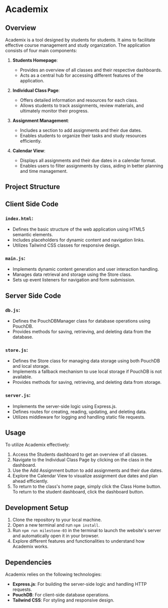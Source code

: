 # Academix

## Overview

Academix is a tool designed by students for students. It aims to facilitate effective course management and study organization. The application consists of four main components:

1. **Students Homepage**:
   - Provides an overview of all classes and their respective dashboards.
   - Acts as a central hub for accessing different features of the application.

2. **Individual Class Page**:
   - Offers detailed information and resources for each class.
   - Allows students to track assignments, review materials, and ultimately monitor their progress.

3. **Assignment Management**:
   - Includes a section to add assignments and their due dates.
   - Enables students to organize their tasks and study resources efficiently.

4. **Calendar View**:
   - Displays all assignments and their due dates in a calendar format.
   - Enables users to filter assignments by class, aiding in better planning and time management.

## Project Structure

## Client Side Code

### `index.html`:

- Defines the basic structure of the web application using HTML5 semantic elements.
- Includes placeholders for dynamic content and navigation links.
- Utilizes Tailwind CSS classes for responsive design.

### `main.js`:

- Implements dynamic content generation and user interaction handling.
- Manages data retrieval and storage using the Store class.
- Sets up event listeners for navigation and form submission.

## Server Side Code

### `db.js`:

- Defines the PouchDBManager class for database operations using PouchDB.
- Provides methods for saving, retrieving, and deleting data from the database.

### `store.js`:

- Defines the Store class for managing data storage using both PouchDB and local storage.
- Implements a fallback mechanism to use local storage if PouchDB is not available.
- Provides methods for saving, retrieving, and deleting data from storage.

### `server.js`:

- Implements the server-side logic using Express.js.
- Defines routes for creating, reading, updating, and deleting data.
- Utilizes middleware for logging and handling static file requests.

## Usage

To utilize Academix effectively:

1. Access the Students dashboard to get an overview of all classes.
2. Navigate to the Individual Class Page by clicking on the class in the dashboard.
3. Use the Add Assignment button to add assignments and their due dates.
4. Explore the Calendar View to visualize assignment due dates and plan ahead efficiently.
5. To return to the class's home page, simply click the Class Home button. To return to the student dashboard, click the dashboard button.

## Development Setup

1. Clone the repository to your local machine.
2. Open a new terminal and run `npm install`.
3. Run `npm run milestone-03` in the terminal to launch the website's server and automatically open it in your browser.
4. Explore different features and functionalities to understand how Academix works.

## Dependencies

Academix relies on the following technologies:

- **Express.js**: For building the server-side logic and handling HTTP requests.
- **PouchDB**: For client-side database operations.
- **Tailwind CSS**: For styling and responsive design.

